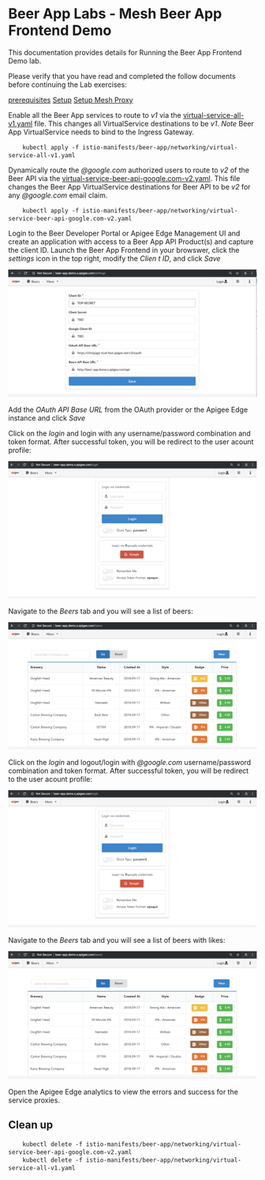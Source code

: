 # Beer App Labs - Mesh Beer App Frontend Demo
This documentation provides details for Running the Beer App Frontend Demo lab.

Please verify that you have read and completed the follow documents before continuing the Lab exercises:

[prerequisites](../docs/PREREQUISITES.md)
[Setup](../docs/SETUP.md)
[Setup Mesh Proxy](../docs/SETUP-MESH-PROXY.md)


Enable all the Beer App services to route to *v1* via the [virtual-service-all-v1.yaml](istio-manifests/beer-app/networking/virtual-service-all-v1.yaml) file. This changes all VirtualService destinations to be *v1*. _Note_ Beer App VirtualService needs to bind to the Ingress Gateway.

        kubectl apply -f istio-manifests/beer-app/networking/virtual-service-all-v1.yaml
        
Dynamically route the *@google.com* authorized users to route to *v2* of the Beer API via the [virtual-service-beer-api-google.com-v2.yaml](istio-manifests/beer-app/networking/virtual-service-beer-api-google.com-v2.yaml). This file changes the Beer App VirtualService destinations for Beer API to be *v2* for any *@google.com* email claim.

        kubectl apply -f istio-manifests/beer-app/networking/virtual-service-beer-api-google.com-v2.yaml
        
Login to the Beer Developer Portal or Apigee Edge Management UI and create an application with access to a Beer App API Product(s) and capture the client ID.
Launch the Beer App Frontend in your browswer, click the *settings* icon in the top right, modify the *Clien
t ID*, and click *Save*

![alt text](../images/beer-app-frontend_settings_client-id.png)

Add the *OAuth API Base URL* from the OAuth provider or the Apigee Edge instance and click *Save* 


Click on the *login* and login with any username/password combination and token format. After successful token, you will be redirect to the user acount profile:

![alt text](../images/beer-app-frontend_login.png)

Navigate to the *Beers* tab and you will see a list of beers:

![alt text](../images/beer-app-frontend_beers.png)

Click on the *login* and logout/login with *@google.com* username/password combination and token format. After successful token, you will be redirect to the user acount profile:

![alt text](../images/beer-app-frontend_login.png)

Navigate to the *Beers* tab and you will see a list of beers with likes:

![alt text](../images/beer-app-frontend_beers.png)


Open the Apigee Edge analytics to view the errors and success for the service proxies.


## Clean up

        kubectl delete -f istio-manifests/beer-app/networking/virtual-service-beer-api-google.com-v2.yaml
        kubectl delete -f istio-manifests/beer-app/networking/virtual-service-all-v1.yaml
